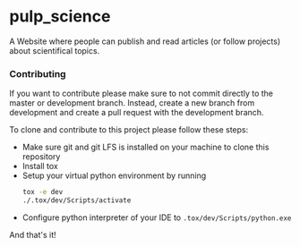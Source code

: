 # pulp_science
A Website where people can publish and read articles (or follow projects) about scientifical topics.


### Contributing
If you want to contribute please make sure to not commit directly to the master or development branch.
Instead, create a new branch from development and create a pull request with the development branch.

To clone and contribute to this project please follow these steps:
- Make sure git and git LFS is installed on your machine to clone this repository
- Install tox
- Setup your virtual python environment by running
    ```bash
    tox -e dev
    ./.tox/dev/Scripts/activate
    ```
- Configure python interpreter of your IDE to `.tox/dev/Scripts/python.exe`

And that's it!
